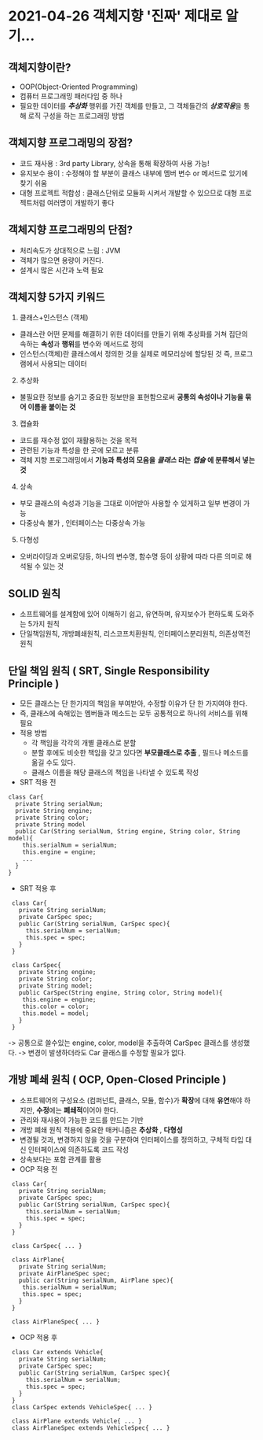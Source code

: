 # 2021-04-26 객체지향 '진짜' 제대로 알기...

## 객체지향이란?
- OOP(Object-Oriented Programming)
- 컴퓨터 프로그래밍 패러다임 중 하나
- 필요한 데이터를 ***추상화*** 행위를 가진 객체를 만들고, 그 객체들간의 ***상호작용***을 통해 로직 구성을 하는 프로그래밍 방법

## 객체지향 프로그래밍의 장점?
- 코드 재사용 : 3rd party Library, 상속을 통해 확장하여 사용 가능!
- 유지보수 용이 : 수정해야 할 부분이 클래스 내부에 멤버 변수 or 메서드로 있기에 찾기 쉬움
- 대형 프로젝트 적합성 : 클래스단위로 모듈화 시켜서 개발할 수 있으므로 대형 프로젝트처럼 여러명이 개발하기 좋다

## 객체지향 프로그래밍의 단점?
- 처리속도가 상대적으로 느림 : JVM
- 객체가 많으면 용량이 커진다.
- 설계시 많은 시간과 노력 필요

## 객체지향 5가지 키워드
1. 클래스+인스턴스 (객체)
  - 클래스란 어떤 문제를 해결하기 위한 데이터를 만들기 위해 추상화를 거쳐 집단의 속하는 **속성**과 **행위**를 변수와 메서드로 정의
  - 인스턴스(객체)란 클래스에서 정의한 것을 실제로 메모리상에 할당된 것 즉, 프로그램에서 사용되는 데이터
2. 추상화
  - 불필요한 정보를 숨기고 중요한 정보만을 표현함으로써 **공통의 속성이나 기능을 묶어 이름을 붙이는 것**
3. 캡슐화
  - 코드를 재수정 없이 재활용하는 것을 목적
  - 관련된 기능과 특성을 한 곳에 모르고 분류
  - 객체 지향 프로그래밍에서 **기능과 특성의 모음을** ***클래스*** **라는** ***캡슐*** **에 분류해서 넣는것**
4. 상속
  - 부모 클래스의 속성과 기능을 그대로 이어받아 사용할 수 있게하고 일부 변경이 가능
  - 다중상속 불가 , 인터페이스는 다중상속 가능 
5. 다형성
  - 오버라이딩과 오버로딩등, 하나의 변수명, 함수명 등이 상황에 따라 다른 의미로 해석될 수 있는 것


## SOLID 원칙
- 소프트웨어를 설계함에 있어 이해하기 쉽고, 유연하며, 유지보수가 편하도록 도와주는 5가지 원칙
- 단일책임원칙, 개방폐쇄원칙, 리스코프치환원칙, 인터페이스분리원칙, 의존성역전원칙

## 단일 책임 원칙 ( SRT, Single Responsibility Principle )
- 모든 클래스는 단 한가지의 책임을 부여받아, 수정할 이유가 단 한 가지여야 한다.
- 즉, 클래스에 속해있는 멤버들과 메소드는 모두 공통적으로 하나의 서비스를 위해 필요
- 적용 방법
  - 각 책임을 각각의 개별 클래스로 분할
  - 분할 후에도 비슷한 책임을 갖고 있다면 **부모클래스로 추출** , 필드나 메소드를 옮길 수도 있다.
  - 클래스 이름을 해당 클래스의 책임을 나타낼 수 있도록 작성
- SRT 적용 전
```
class Car{
  private String serialNum;
  private String engine;
  private String color;
  private String model
  public Car(String serialNum, String engine, String color, String model){
    this.serialNum = serialNum;
    this.engine = engine;
    ...
  }
}
```
- SRT 적용 후
```
 class Car{
   private String serialNum;
   private CarSpec spec;
   public Car(String serialNum, CarSpec spec){
     this.serialNum = serialNum;
     this.spec = spec;
   }
 }
 
 class CarSpec{
   private String engine;
   private String color;
   private String model;
   public CarSpec(String engine, String color, String model){
    this.engine = engine;
    this.color = color;
    this.model = model;
   }
 }
```
-> 공통으로 쓸수있는 engine, color, model을 추출하여 CarSpec 클래스를 생성했다.
-> 변경이 발생하더라도 Car 클래스를 수정할 필요가 없다.

## 개방 폐쇄 원칙 ( OCP, Open-Closed Principle )
- 소프트웨어의 구성요소 (컴퍼넌트, 클래스, 모듈, 함수)가 **확장**에 대해 **유연**해야 하지만, **수정**에는 **폐쇄적**이어야 한다.
- 관리와 재사용이 가능한 코드를 만드는 기반
- 개방 폐쇄 원칙 적용에 중요한 매커니즘은 **추상화** , **다형성**
- 변경될 것과, 변경하지 않을 것을 구분하여 인터페이스를 정의하고, 구체적 타입 대신 인터페이스에 의존하도록 코드 작성
- 상속보다는 포함 관계를 활용
- OCP 적용 전
```
 class Car{
   private String serialNum;
   private CarSpec spec;
   public Car(String serialNum, CarSpec spec){
     this.serialNum = serialNum;
     this.spec = spec;
   }
 }
 
 class CarSpec{ ... }
 
 class AirPlane{
   private String serialNum;
   private AirPlaneSpec spec;
   public car(String serialNum, AirPlane spec){
    this.serialNum = serialNum;
    this.spec = spec;
   }
 }
 
 class AirPlaneSpec{ ... }
```
- OCP 적용 후
```
 class Car extends Vehicle{
   private String serialNum;
   private CarSpec spec;
   public Car(String serialNum, CarSpec spec){
     this.serialNum = serialNum;
     this.spec = spec;
   }
 }
 class CarSpec extends VehicleSpec{ ... }
 
 class AirPlane extends Vehicle{ ... }
 class AirPlaneSpec extends VehicleSpec{ ... }
```
